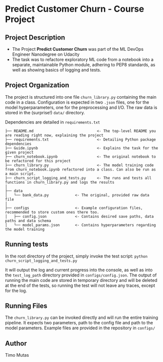 # Predict Customer Churn - Course Project

## Project Description

- The Project **Predict Customer Churn** was part of the ML DevOps Engineer Nanodegree on Udacity
- The task was to refactore exploratory ML code from a notebook into a separate, maintainable Python module, adhering to PEP8 standards, as well as showing basics of logging and tests.


## Project Organization

The project is structured into one file `churn_library.py` containing the main code in a class. Configuration is expected in two `.json` files, one for the model hyperparameters, one for the preprocessing and I/O. The raw data is stored in the (surprise!) `data/` directory.

Dependencies are detailed in `requirements.txt`

    ├── README.md                             <- The top-level README you are reading right now, explaining the project
    ├── requirements.txt                      <- Detailing Python package dependencies
    ├── Guide.ipynb                           <- Explains the task for the given project
    ├── churn_notebook.ipynb                  <- The original notebook to be refactored for this project
    ├── churn_library.py                      <- The model training code from churn_notebook.ipynb refactored into a class. Can also be run as a main script. 
    ├── churn_script_logging_and_tests.py     <- The runs and tests all functions in churn_library.py and logs the results
    │
    ├── data
    │   └── bank_data.py            <- The original, provided raw data file
    │
    ├── configs                     <- Example configuration files, recommended to store custom ones there too.
    │   ├── config.json             <- Contains desired save paths, data paths and data schema
    │   └── model_params.json       <- Contains hyperparameters regarding the model training

## Running tests
In the root directory of the project, simply invoke the test script:
```python churn_script_logging_and_tests.py```

It will output the log and current progress into the console, as well as into the `test_log_path` directory provided in `configs/config.json`.
The output of running the main code are stored in temporary directory and will be deleted at the end of the tests, so running the test will not leave any traces, except for the log.

## Running Files
The `churn_library.py` can be invoked directly and will run the entire training pipeline. It expects two parameters, path to the config file and path to the model parameters.
Example files are provided in the repository in `configs/`

## Author
Timo Mutas


